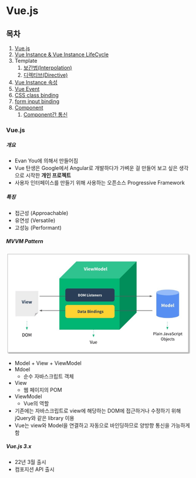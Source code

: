 # Vue.js

## 목차

1. [Vue.js](#Vue.js)
2. [Vue Instance & Vue Instance LifeCycle](https://github.com/HyeonIn/StudyNote/blob/main/Front-End/VueJS/study/VueInstance.md)
3. Template
   1. [보간법(Interpolation)](https://github.com/HyeonIn/StudyNote/blob/main/Front-End/VueJS/study/Interpolation.md)
   2. [디렉티브(Directive)](https://github.com/HyeonIn/StudyNote/blob/main/Front-End/VueJS/study/directive.md)
4. [Vue Instance 속성](https://github.com/HyeonIn/StudyNote/blob/main/Front-End/VueJS/study/vueInstanceAttr.md)
5. [Vue Event](https://github.com/HyeonIn/StudyNote/blob/main/Front-End/VueJS/study/vueEvent.md)
6. [CSS class binding](https://github.com/HyeonIn/StudyNote/blob/main/Front-End/VueJS/study/CSSB.md)
7. [form input binding](https://github.com/HyeonIn/StudyNote/blob/main/Front-End/VueJS/study/FIB.md)
8. [Component](https://github.com/HyeonIn/StudyNote/blob/main/Front-End/VueJS/study/component.md)
   1. [Component간 통신](https://github.com/HyeonIn/StudyNote/blob/main/Front-End/VueJS/study/componentTx.md)

### Vue.js

##### 개요

- Evan You에 의해서 만들어짐
- Vue 탄생은 Google에서 Angular로 개발하다가 가벼운 걸 만들어 보고 싶은 생각으로 시작한 **개인 프로젝트**
- 사용자 인터페이스를 만들기 위해 사용하는 오픈소스 Progressive Framework

##### 특징

- 접근성 (Approachable)
- 유연성 (Versatile)
- 고성능 (Performant)

##### MVVM Pattern

<img src="MVVM.PNG"><br>

- Model + View + ViewModel
- Mdoel
  - 순수 자바스크립트 객체
- View
  - 웹 페이지의 POM
- ViewModel
  - Vue의 역할
- 기존에는 자바스크립트로 view에 해당하는 DOM에 접근하거나 수정하기 위해 jQuery와 같은 library 이용
- Vue는 view와 Model을 연결하고 자동으로 바인딩하므로 양방향 통신을 가능하게 함

##### Vue.js 3.x

- 22년 3월 출시
- 컴포지션 API 출시